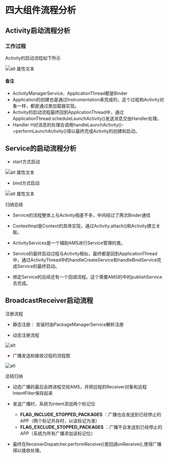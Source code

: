 # 四大组件流程分析

## Activity启动流程分析

### 工作过程

Activity的启动流程如下所示

![alt 属性文本](../images/component/component01.jpg)

#### 备注

* ActivityManagerService、ApplicationThread都是Binder
* Application的创建也是通过Instrumentation来完成的，这个过程和Activity对象一样，都是通过类加载器实现。
* Activity的启动流程最终回到ApplicationThread中，通过ApplicationThread.scheduleLaunchActivity()发送消息交由Handler处理。
* Handler H对消息的处理会调用handleLaunchActivity()->performLaunchActivity()得以最终完成Activity的创建和启动。

## Service的启动流程分析

* start方式启动

![alt 属性文本](../images/component/component02.jpg)

* bind方式启动

![alt 属性文本](../images/component/component03..jpg)

归纳总结

* Service的流程整体上与Activity相差不多，中间经过了两次Binder通信

* ContextImpl是Context的具体实现，通过Activity.attach()和Activity建立关联。

* ActivityServices是一个辅助AMS进行Service管理的类。

* Service的最终启动过程与Activity相似，最终都是回到ApplicationThread中，通过ActivityThread中的handleCreateService和handleBindService完成Service的最终启动。

* 绑定Service的后续还有一个回调流程。这个需要AMS的中的publishService去完成。


## BroadcastReceiver启动流程

注册流程

* 静态注册： 安装时由PackageManagerService解析注册

* 动态注册流程

![alt](../images/component/component04..jpg)

* 广播发送和接收过程的流程图

![alt](../images/component/component05..jpg)

总结归纳

* 动态广播的最后会跨进程交给AMS，并把远程的Receiver对象和远程IntentFilter保存起来

* 发送广播时，系统为intent添加两个标记位

    * ____FLAG_INCLUDE_STOPPED_PACKAGES____ ：广播也会发送到已经停止的APP（两个标记共存时，以该标记为准）
    * ____FLAG_EXCLUDE_STOPPED_PACKAGES____ ：广播不会发送到已经停止的APP（系统为所有广播添加该标记位）

* 最终在ReceiverDispatcher.performReceive()里回调onReceive(),使得广播得以接收处理。